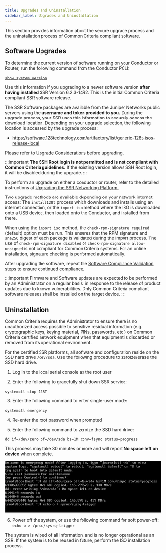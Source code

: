 ```yaml
---
title: Upgrades and Uninstallation
sidebar_label: Upgrades and Uninstallation
---
```

This section provides information about the secure upgrade process and the uninstallation process of Common Criteria compliant software.

## Software Upgrades

To determine the current version of software running on your Conductor or Router, run the following command from the Conductor PCLI:

[`show system version`](https://www.juniper.net/documentation/us/en/software/session-smart-router/docs/cli_reference#show-system-version)

Use this information if you upgrading to a newer software version **after having installed** SSR Version 6.2.3-14R2. This is the initial Common Criteria compliant SSR software release.  

The SSR Software packages are available from the Juniper Networks public servers using the **username and token provided to you.** During the upgrade process, your SSR uses this information to securely access the download location. Depending on your upgrade selection, the following location is accessed by the upgrade process:

<!-- markdown-link-check-disable-next-line -->
- https://software.128technology.com/artifactory/list/generic-128t-isos-release-local

Please refer to [Upgrade Considerations](https://www.juniper.net/documentation/us/en/software/session-smart-router/docs/intro_upgrade_considerations) before upgrading. 

:::important
**The SSH Root login is not permitted and is not compliant with Common Criteria guidelines.** If the existing version allows SSH Root login, it will be disabled during the upgrade. 
::: 

To perform an upgrade on either a conductor or router, refer to the detailed instructions at [Upgrading the SSR Networking Platform.](https://www.juniper.net/documentation/us/en/software/session-smart-router/docs/intro_upgrading) 

Two upgrade methods are available depending on your network internet access: The `install128t` process which downloads and installs using an internet connection, or the `import iso` method where the ISO is downloaded onto a USB device, then loaded onto the Conductor, and installed from there. 

When using the `import iso` method, the `check-rpm-signature required` (default) option must be run. This ensures that the RPM signature and `sha256` digest of each package is validated during the import process. The use of `check-rpm-signature disabled` or `check-rpm-signature allow-unsigned` is not compliant for Common Criteria systems. For an online installation, signature checking is performed automatically. 

After upgrading the software, repeat the [Software Compliance Validation](cc_fips_access_mgmt.md#software-compliance-validation) steps to ensure continued compliance. 
 
:::important
Firmware and Software updates are expected to be performed by an Administrator on a regular basis, in response to the release of product updates due to known vulnerabilities. Only Common Criteria compliant software releases shall be installed on the target device.
::: 

## Uninstallation

Common Criteria requires the Administrator to ensure there is no unauthorized access possible to sensitive residual information (e.g. cryptographic keys, keying material, PINs, passwords, etc.) on Common Criteria certified network equipment when that equipment is discarded or removed from its operational environment. 

For the certified SSR platforms, all software and configuration reside on the SSD hard drive `/dev/sda`. Use the following procedure to zeroize/erase the SSD hard drive. 

1. Log in to the local serial console as the root user 

2. Enter the following to gracefully shut down SSR service: 
 
 `systemctl stop 128T` 

3. Enter the following command to enter single-user mode: 
 
 `systemctl emergency` 

4. Re-enter the root password when prompted 

5. Enter the following command to zeroize the SSD hard drive: 
 
 `dd if=/dev/zero of=/dev/sda bs=1M conv=fsync status=progress `
 
 This process may take 30 minutes or more and will report **No space left on device** when complete. 

 ![Uninstall and wipe SSD](/img/cc_fips_uninstall.png)
 
6. Power off the system, or use the following command for soft power-off: 
 `echo o > /proc/sysrq-trigger` 

The system is wiped of all information, and is no longer operational as an SSR. If the system is to be reused in future, perform the ISO installation process. 







